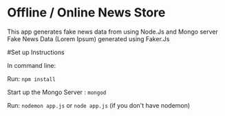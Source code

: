 # Offline / Online News Store

This app generates fake news data from using Node.Js and Mongo server
Fake News Data (Lorem Ipsum) generated using Faker.Js 

#Set up Instructions

In command line:

Run:  `npm install`

Start up the Mongo Server : `mongod`

Run: `nodemon app.js`
 or 
    `node app.js` (if you don't have nodemon)






